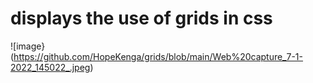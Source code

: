 # displays the use of grids in css
![image}(https://github.com/HopeKenga/grids/blob/main/Web%20capture_7-1-2022_145022_.jpeg)
